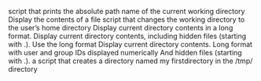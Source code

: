 script that prints the absolute path name of the current working directory
Display the contents of a file
script that changes the working directory to the user’s home directory
Display current directory contents in a long format.
Display current directory contents, including hidden files (starting with .). Use the long format
Display current directory contents.
Long format
with user and group IDs displayed numerically
And hidden files (starting with .).
a script that creates a directory named my firstdirectory in the /tmp/ directory
